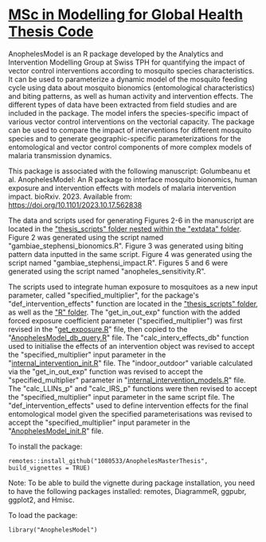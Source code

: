 # [MSc in Modelling for Global Health Thesis Code](https://github.com/1080533/AnophelesMasterThesis/tree/main) 
AnophelesModel is an R package developed by the Analytics and Intervention Modelling Group at Swiss TPH for quantifying the impact of vector control interventions according to mosquito species characteristics. It can be used to parameterize a dynamic model of the mosquito feeding cycle using data about mosquito bionomics (entomological characteristics) and biting patterns, as well as human activity and intervention effects. The different types of data have been extracted from field studies and are included in the package. The model infers the species-specific impact of various vector control interventions on the vectorial capacity. The package can be used to compare the impact of interventions for different mosquito species and to generate geographic-specific parameterizations for the entomological and vector control components of more complex models of malaria transmission dynamics.

This package is associated with the following manuscript:
Golumbeanu et al. AnophelesModel: An R package to interface mosquito bionomics, human exposure and intervention effects with models of malaria intervention impact. bioRxiv. 2023. Available from: https://doi.org/10.1101/2023.10.17.562838

The data and scripts used for generating Figures 2-6 in the manuscript are located in the ["thesis_scripts" folder nested within the "extdata" folder](https://github.com/1080533/AnophelesMasterThesis/tree/main/extdata/thesis_scripts).
Figure 2 was generated using the script named "gambiae_stephensi_bionomics.R". Figure 3 was generated using biting pattern data inputted in the same script.
Figure 4 was generated using the script named "gambiae_stephensi_impact.R".
Figures 5 and 6 were generated using the script named "anopheles_sensitivity.R".

The scripts used to integrate human exposure to mosquitoes as a new input parameter, called "specified_multiplier", for the package's "def_intervention_effects" function are located in the ["thesis_scripts" folder](https://github.com/1080533/AnophelesMasterThesis/tree/main/extdata/thesis_scripts), as well as the ["R" folder](https://github.com/1080533/AnophelesMasterThesis/tree/main/R).
The "get_in_out_exp" function with the added forced exposure coefficient parameter ("specified_multiplier") was first revised in the "[get_exposure.R](https://github.com/1080533/AnophelesMasterThesis/blob/main/extdata/thesis_scripts/get_exposure.R)" file, then copied to the "[AnophelesModel_db_query.R](https://github.com/1080533/AnophelesMasterThesis/blob/main/R/AnophelesModel_db_query.R)" file.
The "calc_interv_effects_db" function used to initialise the effects of an intervention object was revised to accept the "specified_multiplier" input parameter in the "[internal_intervention_init.R](https://github.com/1080533/AnophelesMasterThesis/blob/main/R/internal_intervention_init.R)" file.
The "indoor_outdoor" variable calculated via the "get_in_out_exp" function was revised to accept the "specified_multiplier" parameter in "[internal_intervention_models.R](https://github.com/1080533/AnophelesMasterThesis/blob/main/R/internal_intervention_models.R)" file. The "calc_LLINs_p" and "calc_IRS_p" functions were then revised to accept the "specified_multiplier" input parameter in the same script file.
The "def_intervention_effects" used to define intervention effects for the final entomological model given the specified parameterisations was revised to accept the "specified_multiplier" input parameter in the "[AnophelesModel_init.R](https://github.com/1080533/AnophelesMasterThesis/blob/main/R/AnophelesModel_init.R)" file.

To install the package:
```{r}
remotes::install_github("1080533/AnophelesMasterThesis", build_vignettes = TRUE)
```
Note: To be able to build the vignette during package installation, you need to have the following packages installed: remotes, DiagrammeR, ggpubr, ggplot2, and Hmisc.

To load the package:
```{r}
library("AnophelesModel")
```
